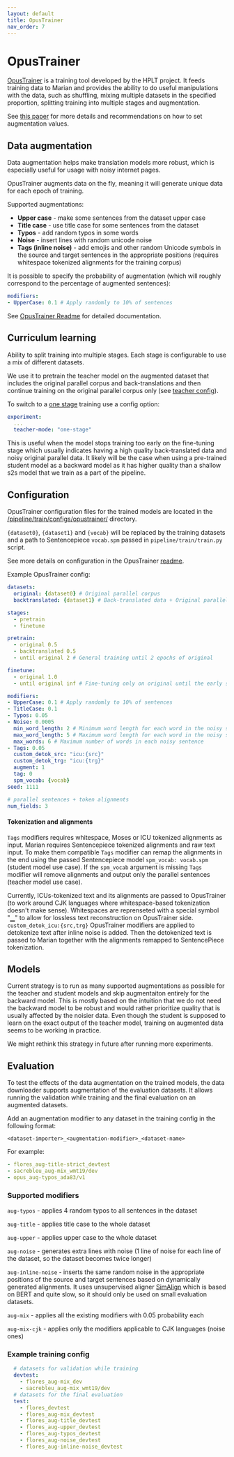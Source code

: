 ```yaml
---
layout: default
title: OpusTrainer
nav_order: 7
---
```


# OpusTrainer


[OpusTrainer](https://github.com/hplt-project/OpusTrainer) is a training tool developed by the HPLT project. 
It feeds training data to Marian and provides the ability to do useful manipulations with the data, 
such as shuffling, mixing multiple datasets in the specified proportion, splitting training into multiple stages and augmentation.

See [this paper](https://arxiv.org/pdf/2311.14838.pdf) for more details and recommendations on how to set augmentation values.

## Data augmentation

Data augmentation helps make translation models more robust, which is especially useful for usage with noisy internet pages.

OpusTrainer augments data on the fly, meaning it will generate unique data for each epoch of training.

Supported augmentations:
- **Upper case** - make some sentences from the dataset upper case
- **Title case** - use title case for some sentences from the dataset
- **Typos** - add random typos in some words
- **Noise** - insert lines with random unicode noise
- **Tags (inline noise)** - add emojis and other random Unicode symbols in the source and target sentences in the appropriate positions
  (requires whitespace tokenized alignments for the training corpus)

It is possible to specify the probability of augmentation 
(which will roughly correspond to the percentage of augmented sentences):
```yaml
modifiers:
- UpperCase: 0.1 # Apply randomly to 10% of sentences
```

See [OpusTrainer Readme](https://github.com/hplt-project/OpusTrainer?tab=readme-ov-file#modifiers) for detailed documentation.

## Curriculum learning

Ability to split training into multiple stages. Each stage is configurable to use a mix of different datasets.

We use it to pretrain the teacher model on the augmented dataset that includes the original parallel corpus and 
back-translations and then continue training on the original parallel corpus only
(see [teacher config](https://github.com/mozilla/translations/tree/main/pipeline/train/configs/opustrainer/teacher.two-stage.yml)).

To switch to a [one stage](https://github.com/mozilla/translations/tree/main/pipeline/train/configs/opustrainer/teacher.one-stage.yml) training
use a config option:

```yaml
experiment:
  ...
  teacher-mode: "one-stage"
```
This is useful when the model stops training too early on the fine-tuning stage which usually indicates having a high quality back-translated data and noisy original parallel data.
It likely will be the case when using a pre-trained student model as a backward model as it has higher quality than a shallow s2s model that we train as a part of the pipeline.

## Configuration

OpusTrainer configuration files for the trained models are located in 
the [/pipeline/train/configs/opustrainer/](https://github.com/mozilla/translations/tree/main/pipeline/train/configs/opustrainer/) directory.

`{dataset0}`, `{dataset1}` and `{vocab}` will be replaced by the training datasets and a path to Sentencepiece `vocab.spm` passed in `pipeline/train/train.py` script.

See more details on configuration in the OpusTrainer [readme](https://github.com/hplt-project/OpusTrainer).

Example OpusTrainer config:
```yaml
datasets:
  original: {dataset0} # Original parallel corpus
  backtranslated: {dataset1} # Back-translated data + Original parallel corpus

stages:
  - pretrain
  - finetune

pretrain:
  - original 0.5
  - backtranslated 0.5
  - until original 2 # General training until 2 epochs of original

finetune:
  - original 1.0
  - until original inf # Fine-tuning only on original until the early stopping

modifiers:
- UpperCase: 0.1 # Apply randomly to 10% of sentences
- TitleCase: 0.1
- Typos: 0.05
- Noise: 0.0005
  min_word_length: 2 # Minimum word length for each word in the noisy sentence
  max_word_length: 5 # Maximum word length for each word in the noisy sentence
  max_words: 6 # Maximum number of words in each noisy sentence
- Tags: 0.05
  custom_detok_src: "icu:{src}"
  custom_detok_trg: "icu:{trg}"
  augment: 1
  tag: 0
  spm_vocab: {vocab}
seed: 1111

# parallel sentences + token alignments
num_fields: 3
```

#### Tokenization and alignments

`Tags` modifiers requires whitespace, Moses or ICU tokenized alignments as input. 
Marian requires Sentencepiece tokenized alignments and raw text input. 
To make them compatible `Tags` modifier can remap the alignments in the end using the passed Sentencepiece model `spm_vocab: vocab.spm` (student model use case). 
If the `spm_vocab` argument is missing `Tags` modifier will remove alignments and output only the parallel sentences (teacher model use case). 

Currently, ICUs-tokenized text and its alignments are passed to OpusTrainer (to work around CJK languages where whitespace-based tokenization doesn't make sense). 
Whitespaces are reprenseted with a special symbol "▁" to allow for lossless text reconstruction on OpusTrainer side. 
`custom_detok_icu:{src,trg}` OpusTrainer modifiers are applied to detokenize text after inline noise is added. 
Then the detokenized text is passed to Marian together with the alignments remapped to SentencePiece tokenization.

## Models

Current strategy is to run as many supported augmentations as possible for the teacher 
and student models and skip augmentaiton entirely for the backward model. 
This is mostly based on the intuition that we do not need the backward model to be robust and would rather prioritize quality that is usually affected by the noisier data.
Even though the student is supposed to learn on the exact output of the teacher model, training on augmented data seems to be working in practice.

We might rethink this strategy in future after running more experiments.


## Evaluation

To test the effects of the data augmentation on the trained models, the data downloader supports augmentation of the evaluation datasets.
It allows running the validation while training and the final evaluation on an augmented datasets.

Add an augmentation modifier to any dataset in the training config in the following format:

`<dataset-importer>_<augmentation-modifier>_<dataset-name>`

For example:

```yaml
- flores_aug-title-strict_devtest
- sacrebleu_aug-mix_wmt19/dev
- opus_aug-typos_ada83/v1
```


### Supported modifiers

`aug-typos` - applies 4 random typos to all sentences in the dataset

`aug-title` - applies title case to the whole dataset

`aug-upper` -  applies upper case to the whole dataset

`aug-noise` -  generates extra lines with noise (1 line of noise for each line of the dataset, so the dataset becomes twice longer)

`aug-inline-noise` -  inserts the same random noise in the appropriate positions of the source and target sentences based on dynamically generated alignments. 
It uses unsupervised aligner [SimAlign](https://github.com/cisnlp/simalign) which is based on BERT and quite slow, 
so it should only be used on small evaluation datasets.

`aug-mix` - applies all the existing modifiers with 0.05 probability each

`aug-mix-cjk` - applies only the modifiers applicable to CJK languages (noise ones)

### Example training config
```yaml
  # datasets for validation while training
  devtest:
    - flores_aug-mix_dev
    - sacrebleu_aug-mix_wmt19/dev
  # datasets for the final evaluation
  test:
    - flores_devtest
    - flores_aug-mix_devtest
    - flores_aug-title_devtest
    - flores_aug-upper_devtest
    - flores_aug-typos_devtest
    - flores_aug-noise_devtest
    - flores_aug-inline-noise_devtest
```
